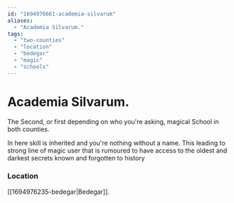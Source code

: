 ```yaml
---
id: "1694976661-academia-silvarum"
aliases:
  - "Academia Silvarum."
tags:
  - "two-counties"
  - "location"
  - "bedegar"
  - "magic"
  - "schools"
---
```


# Academia Silvarum.

The Second, or first depending on who you're asking, magical School in both counties.

In here skill is inherited and you're nothing without a name. This leading to strong line of magic user that is rumoured to have access to the oldest and darkest secrets known and forgotten to history

### Location

[[1694976235-bedegar|Bedegar]].
